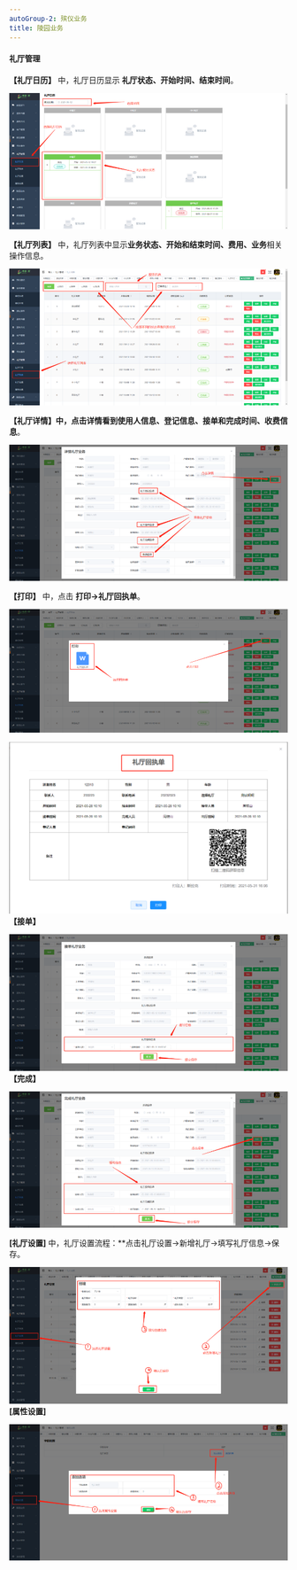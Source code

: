```yaml
---
autoGroup-2: 殡仪业务
title: 陵园业务
---
```


#### 礼厅管理

**【礼厅日历】** 中，礼厅日历显示 **礼厅状态、开始时间、结束时间**。

![11](../../.vuepress/public/product/54.png)

**【礼厅列表】** 中，礼厅列表中显示**业务状态、开始和结束时间、费用、业务**相关操作信息。

![11](../../.vuepress/public/product/55.png)

**【礼厅详情】**中，点击详情看到**使用人信息、登记信息、接单和完成时间、收费信息**。

![11](../../.vuepress/public/product/56.png)

**【打印】** 中，点击 **打印→礼厅回执单**。

![11](../../.vuepress/public/product/57.png)

![11](../../.vuepress/public/product/58.png)
**【接单】**

![11](../../.vuepress/public/product/59.png)
**【完成】**

![11](../../.vuepress/public/product/60.png)

**[礼厅设置]** 中，礼厅设置流程：**点击礼厅设置→新增礼厅→填写礼厅信息→保存。

![11](../../.vuepress/public/product/61.png)
**[属性设置]**

![11](../../.vuepress/public/product/62.png)
